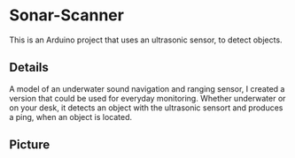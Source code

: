 # Sonar-Scanner
This is an Arduino project that uses an ultrasonic sensor, to detect objects.
## Details
<p>A model of an underwater sound navigation and ranging sensor, I created a version that could be used for everyday monitoring. Whether underwater or on your desk, it detects an object with the ultrasonic sensort and produces a ping, when an object is located. </p>

## Picture
